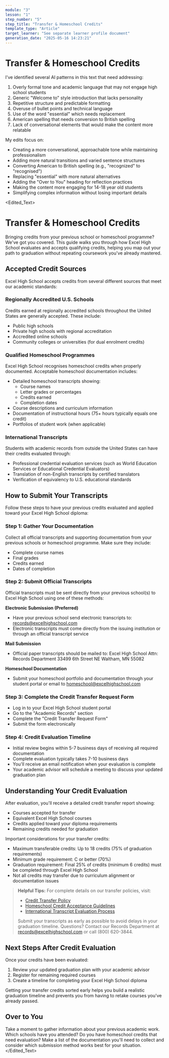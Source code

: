 ```yaml
---
module: "3"
lesson: "1"
step_number: "5"
step_title: "Transfer & Homeschool Credits"
template_type: "Article"
target_learner: "See separate learner profile document"
generation_date: "2025-05-16 14:23:21"
---
```


# Transfer & Homeschool Credits

<Analysis>
I've identified several AI patterns in this text that need addressing:

1. Overly formal tone and academic language that may not engage high school students
2. Generic "Welcome to" style introduction that lacks personality
3. Repetitive structure and predictable formatting
4. Overuse of bullet points and technical language
5. Use of the word "essential" which needs replacement
6. American spelling that needs conversion to British spelling
7. Lack of conversational elements that would make the content more relatable

My edits focus on:
- Creating a more conversational, approachable tone while maintaining professionalism
- Adding more natural transitions and varied sentence structures
- Converting American to British spelling (e.g., "recognized" to "recognised")
- Replacing "essential" with more natural alternatives
- Adding the "Over to You" heading for reflection practices
- Making the content more engaging for 14-18 year old students
- Simplifying complex information without losing important details
</Analysis>

<Edited_Text>
# Transfer & Homeschool Credits

Bringing credits from your previous school or homeschool programme? We've got you covered. This guide walks you through how Excel High School evaluates and accepts qualifying credits, helping you map out your path to graduation without repeating coursework you've already mastered.

## Accepted Credit Sources

Excel High School accepts credits from several different sources that meet our academic standards:

### Regionally Accredited U.S. Schools
Credits earned at regionally accredited schools throughout the United States are generally accepted. These include:
- Public high schools
- Private high schools with regional accreditation
- Accredited online schools
- Community colleges or universities (for dual enrolment credits)

### Qualified Homeschool Programmes
Excel High School recognises homeschool credits when properly documented. Acceptable homeschool documentation includes:
- Detailed homeschool transcripts showing:
  - Course names
  - Letter grades or percentages
  - Credits earned
  - Completion dates
- Course descriptions and curriculum information
- Documentation of instructional hours (75+ hours typically equals one credit)
- Portfolios of student work (when applicable)

### International Transcripts
Students with academic records from outside the United States can have their credits evaluated through:
- Professional credential evaluation services (such as World Education Services or Educational Credential Evaluators)
- Translation of non-English transcripts by certified translators
- Verification of equivalency to U.S. educational standards

## How to Submit Your Transcripts

Follow these steps to have your previous credits evaluated and applied toward your Excel High School diploma:

### Step 1: Gather Your Documentation
Collect all official transcripts and supporting documentation from your previous schools or homeschool programme. Make sure they include:
- Complete course names
- Final grades
- Credits earned
- Dates of completion

### Step 2: Submit Official Transcripts
Official transcripts must be sent directly from your previous school(s) to Excel High School using one of these methods:

**Electronic Submission (Preferred)**
- Have your previous school send electronic transcripts to: records@excelhighschool.com
- Electronic transcripts must come directly from the issuing institution or through an official transcript service

**Mail Submission**
- Official paper transcripts should be mailed to:
  Excel High School
  Attn: Records Department
  33499 6th Street NE
  Waltham, MN 55082

**Homeschool Documentation**
- Submit your homeschool portfolio and documentation through your student portal or email to homeschool@excelhighschool.com

### Step 3: Complete the Credit Transfer Request Form
- Log in to your Excel High School student portal
- Go to the "Academic Records" section
- Complete the "Credit Transfer Request Form"
- Submit the form electronically

### Step 4: Credit Evaluation Timeline
- Initial review begins within 5-7 business days of receiving all required documentation
- Complete evaluation typically takes 7-10 business days
- You'll receive an email notification when your evaluation is complete
- Your academic advisor will schedule a meeting to discuss your updated graduation plan

## Understanding Your Credit Evaluation

After evaluation, you'll receive a detailed credit transfer report showing:
- Courses accepted for transfer
- Equivalent Excel High School courses
- Credits applied toward your diploma requirements
- Remaining credits needed for graduation

Important considerations for your transfer credits:
- Maximum transferable credits: Up to 18 credits (75% of graduation requirements)
- Minimum grade requirement: C or better (70%)
- Graduation requirement: Final 25% of credits (minimum 6 credits) must be completed through Excel High School
- Not all credits may transfer due to curriculum alignment or documentation issues

> **Helpful Tips:**
> For complete details on our transfer policies, visit:
> - [Credit Transfer Policy](https://www.excelhighschool.com/credit-transfer-policy)
> - [Homeschool Credit Acceptance Guidelines](https://www.excelhighschool.com/homeschool-credits)
> - [International Transcript Evaluation Process](https://www.excelhighschool.com/international-credits)
>
> Submit your transcripts as early as possible to avoid delays in your graduation timeline. Questions? Contact our Records Department at records@excelhighschool.com or call (800) 620-3844.

## Next Steps After Credit Evaluation

Once your credits have been evaluated:
1. Review your updated graduation plan with your academic advisor
2. Register for remaining required courses
3. Create a timeline for completing your Excel High School diploma

Getting your transfer credits sorted early helps you build a realistic graduation timeline and prevents you from having to retake courses you've already passed.

## Over to You

Take a moment to gather information about your previous academic work. Which schools have you attended? Do you have homeschool credits that need evaluation? Make a list of the documentation you'll need to collect and consider which submission method works best for your situation.
</Edited_Text>